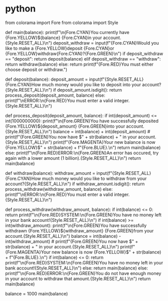 # python

from colorama import Fore
from colorama import Style

def main(balance):
    print(f"\n{Fore.CYAN}You currently have {Fore.YELLOW}${balance} {Fore.CYAN}in your account.{Style.RESET_ALL}\n")
    deposit_withdraw = input(f"{Fore.CYAN}Would you like to make a {Fore.YELLOW}deposit {Fore.CYAN}or {Fore.YELLOW}withdraw{Fore.CYAN}?{Fore.GREEN}\n")
    if deposit_withdraw == "deposit":
        return deposit(balance)
    elif deposit_withdraw == "withdraw":
        return withdraw(balance)
    else:
        return print(f"{Fore.RED}You must either choose deposit or withdraw.")

def deposit(balance):
    deposit_amount = input(f"{Style.RESET_ALL}{Fore.CYAN}How much money would you like to deposit into your account?{Style.RESET_ALL}\n")
    if deposit_amount.isdigit():
        return process_deposit(deposit_amount, balance)
    else:
        print(f"\nERROR:\n{Fore.RED}You must enter a valid integer.{Style.RESET_ALL}\n")

def process_deposit(deposit_amount, balance):
    if int(deposit_amount) <= int(1000000000):
        print(f"\n{Fore.GREEN}You have successfully deposited {Fore.YELLOW}${deposit_amount} {Fore.GREEN}into your account.{Style.RESET_ALL}\n")
        balance = int(balance) + int(deposit_amount)
        # print(f"{Fore.GREEN}You now have $" + str(balance) + " in your account.{Style.RESET_ALL}\n")
        print(f"{Fore.MAGENTA}Your new balance is now {Fore.YELLOW}$" + str(balance) + f"{Fore.BLUE}.\n")
        return main(balance)
    else:
        print(f"\n{Fore.RED}ERROR:\n{Fore.GREEN}An error has occured, try again with a lower amount (1 billion).{Style.RESET_ALL}\n")
        return main(balance)

def withdraw(balance):
    withdraw_amount = input(f"{Style.RESET_ALL}{Fore.CYAN}How much money would you like to withdraw from your account?{Style.RESET_ALL}\n")
    if withdraw_amount.isdigit():
        return process_withdraw(withdraw_amount, balance)
    else:
        print(f"\nERROR:\n{Fore.RED}You must enter a valid integer.{Style.RESET_ALL}\n")

def process_withdraw(withdraw_amount, balance):
    if int(balance) <= 0:
        return print(f"\n{Fore.RED}SYSTEM:\n{Fore.GREEN}You have no money left in your bank account!{Style.RESET_ALL}\n")
    if int(balance) >= int(withdraw_amount):
        print(f"\n{Fore.GREEN}You have successfully withdrawn {Fore.YELLOW}${withdraw_amount} {Fore.GREEN}from your account.{Style.RESET_ALL}\n")
        balance = int(balance) - int(withdraw_amount)
        # print(f"{Fore.GREEN}You now have $" + str(balance) + " in your account.{Style.RESET_ALL}\n")
        print(f"{Fore.MAGENTA}Your new balance is now {Fore.YELLOW}$" + str(balance) + f"{Fore.BLUE}.\n")
        if int(balance) <= 0:
            return print(f"\n{Fore.RED}SYSTEM:\n{Fore.GREEN}You have no money left in your bank account!{Style.RESET_ALL}\n")
        else:
            return main(balance)
    else:
        print(f"\n{Fore.RED}ERROR:\n{Fore.GREEN}You do not have enough money in your account to withdraw that amount.{Style.RESET_ALL}\n")
        return main(balance)

balance = 1000
main(balance)
